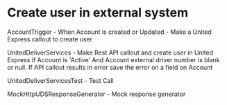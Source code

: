 # Create user in external system

AccountTrigger - When Account is created or Updated - Make a United Express callout to create user

UnitedDeliverServices - Make Rest API callout and create user in United Express if Account is 'Active' And Account external driver number is blank or null. If API callout results in error save the error on a field on Account

UnitedDeliverServicesTest - Test Call

MockHttpUDSResponseGenerator - Mock response generator
